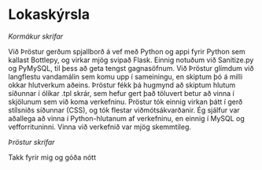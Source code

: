# Lokaskýrsla
_Kormákur skrifar_

Við Þröstur gerðum spjallborð á vef með Python og appi fyrir Python sem kallast Bottlepy, og virkar mjög svipað Flask. Einnig notuðum við Sanitize.py og PyMySQL, til þess að geta tengst gagnasöfnum. Við Þröstur glímdum við langflestu vandamálin sem komu upp í sameiningu, en skiptum þó á milli okkar hlutverkum aðeins. Þröstur fékk þá hugmynd að skiptum hlutum síðunnar í ólíkar .tpl skrár, sem hefur gert það töluvert betur að vinna í skjölunum sem við koma verkefninu. Pröstur tók einnig virkan þátt í gerð stílsniðs síðunnar (CSS), og tók flestar viðmótsákvarðanir. Ég sjálfur var aðallega að vinna í Python-hlutanum af verkefninu, en einnig í MySQL og vefforrituninni. Vinna við verkefnið var mjög skemmtileg.

_Þröstur skrifar_

Takk fyrir mig og góða nótt

